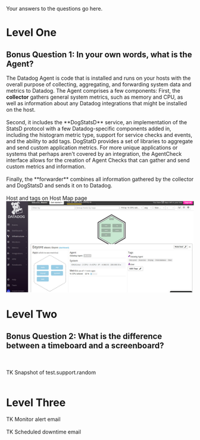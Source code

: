 Your answers to the questions go here.
<h1>Level One</h1>
<h2>Bonus Question 1: In your own words, what is the Agent?</h2>
The Datadog Agent is code that is installed and runs on your hosts with the overall purpose of collecting, aggregating, and forwarding system data and metrics to Datadog. The Agent comprises a few components: First, the <b>collector</b> gathers general system metrics, such as memory and CPU, as well as information about any Datadog integrations that might be installed on the host. 
<br><br>
Second, it includes the **DogStatsD** service, an implementation of the StatsD protocol with a few Datadog-specific components added in, including the histogram metric type, support for service checks and events, and the ability to add tags. DogStatD provides a set of libraries to aggregate and send custom application metrics. For more unique applications or systems that perhaps aren't covered by an integration, the AgentCheck interface allows for the creation of Agent Checks that can gather and send custom metrics and information. 
<br><br>
Finally, the **forwarder** combines all information gathered by the collector and DogStatsD and sends it on to Datadog.
<br><br>
Host and tags on Host Map page
<img src='img/hostsAndTags.jpg'>

<h1>Level Two</h1>
<h2>Bonus Question 2: What is the difference between a timeboard and a screenboard?</h2>

<br><br>
TK
Snapshot of test.support.random
<br><br>
<h1>Level Three</h1>
TK
Monitor alert email
<br><br>
TK
Scheduled downtime email
<br><br>
